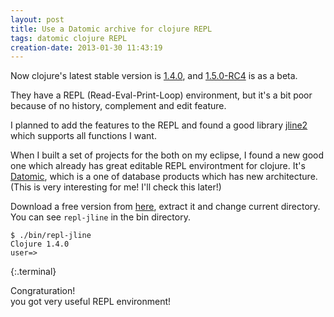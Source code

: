 ```yaml
---
layout: post
title: Use a Datomic archive for clojure REPL
tags: datomic clojure REPL
creation-date: 2013-01-30 11:43:19
---
```

Now clojure's latest stable version is [1.4.0], and [1.5.0-RC4][1.5.0] is as a beta.

  [1.4.0]: http://clojure.org/downloads
  [1.5.0]: http://search.maven.org/#search%7Cga%7C1%7Cg%3A%22org.clojure%22%20AND%20a%3A%22clojure%22%20AND%20v%3A1.5.0*

They have a REPL (Read-Eval-Print-Loop) environment, but it's a bit poor because of no history, complement and edit feature.

I planned to add the features to the REPL and found a good library [jline2][jline2] which supports all functions I want.

  [jline2]: https://github.com/jline/jline2


When I built a set of projects for the both on my eclipse, I found a new good one which already has great editable REPL environtment for clojure.
It's [Datomic](http://www.datomic.com/), which is a one of database products which has new architecture. (This is very interesting for me! I'll check this later!)

Download a free version from [here](http://downloads.datomic.com/free.html), extract it and change current directory.
You can see `repl-jline` in the bin directory.

    $ ./bin/repl-jline
    Clojure 1.4.0
    user=> 
{:.terminal}

Congraturation!  
you got very useful REPL environment!
